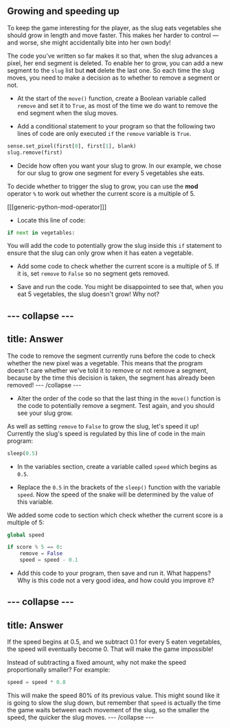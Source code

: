 ## Growing and speeding up

To keep the game interesting for the player, as the slug eats vegetables she should grow in length and move faster. This makes her harder to control — and worse, she might accidentally bite into her own body!

The code you've written so far makes it so that, when the slug advances a pixel, her end segment is deleted. To enable her to grow, you can add a new segment to the `slug` list but **not** delete the last one. So each time the slug moves, you need to make a decision as to whether to remove a segment or not.

+ At the start of the `move()` function, create a Boolean variable called `remove` and set it to `True`, as most of the time we do want to remove the end segment when the slug moves.

+ Add a conditional statement to your program so that the following two lines of code are only executed `if` the `remove` variable is `True`.

```python
sense.set_pixel(first[0], first[1], blank)
slug.remove(first)
```

+ Decide how often you want your slug to grow. In our example, we chose for our slug to grow one segment for every 5 vegetables she eats.

To decide whether to trigger the slug to grow, you can use the **mod** operator `%` to work out whether the current score is a multiple of 5.

[[[generic-python-mod-operator]]]

+ Locate this line of code:

```python
if next in vegetables:
```

You will add the code to potentially grow the slug inside this `if` statement to ensure that the slug can only grow when it has eaten a vegetable.

+ Add some code to check whether the current score is a multiple of 5. If it is, set `remove` to `False` so no segment gets removed.

+ Save and run the code. You might be disappointed to see that, when you eat 5 vegetables, the slug doesn't grow! Why not?

--- collapse ---
---
title: Answer
---
The code to remove the segment currently runs before the code to check whether the new pixel was a vegetable. This means that the program doesn't care whether we've told it to remove or not remove a segment, because by the time this decision is taken, the segment has already been removed!
--- /collapse ---

+ Alter the order of the code so that the last thing in the `move()` function is the code to potentially remove a segment. Test again, and you should see your slug grow.

As well as setting `remove` to `False` to grow the slug, let's speed it up! Currently the slug's speed is regulated by this line of code in the main program:

```python
sleep(0.5)
```

+ In the variables section, create a variable called `speed` which begins as `0.5`.

+ Replace the `0.5` in the brackets of the `sleep()` function with the variable `speed`. Now the speed of the snake will be determined by the value of this variable.

We added some code to section which check whether the current score is a multiple of 5:

```python
global speed

if score % 5 == 0:
    remove = False
    speed = speed - 0.1
```

+ Add this code to your program, then save and run it. What happens? Why is this code not a very good idea, and how could you improve it?

--- collapse ---
---
title: Answer
---
If the speed begins at 0.5, and we subtract 0.1 for every 5 eaten vegetables, the speed will eventually become 0. That will make the game impossible!

Instead of subtracting a fixed amount, why not make the speed proportionally smaller? For example:

```python
speed = speed * 0.8
```

This will make the speed 80% of its previous value. This might sound like it is going to slow the slug down, but remember that `speed` is actually the time the game waits between each movement of the slug, so the smaller the speed, the quicker the slug moves.
--- /collapse ---

